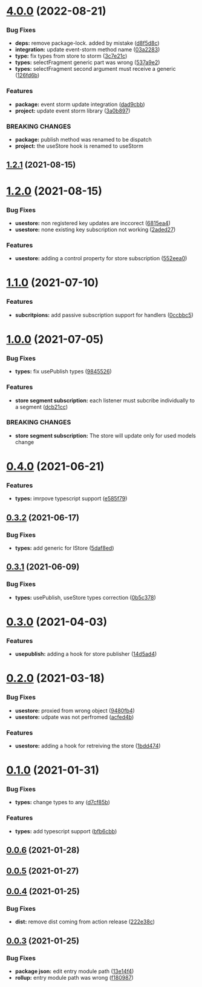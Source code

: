 # [4.0.0](https://github.com/event-storm/react-event-storm/compare/v1.2.1...v4.0.0) (2022-08-21)


### Bug Fixes

* **deps:** remove package-lock. added by mistake ([d8f5d8c](https://github.com/event-storm/react-event-storm/commit/d8f5d8c1a272a9f9ef019d91995ec0918969318c))
* **integration:** update event-storm method name ([03a2283](https://github.com/event-storm/react-event-storm/commit/03a2283b6595e5e3f69fc5a86d5a0e48e582669e))
* **type:** fix types from store to storm ([3c7e21c](https://github.com/event-storm/react-event-storm/commit/3c7e21c7052ff993e9211095fb8b7ff81322e037))
* **types:** selectFragment generic part was wrong ([537a9e2](https://github.com/event-storm/react-event-storm/commit/537a9e28ffbb255453e3aaa63a9d122ab1fc63c3))
* **types:** selectFragment second argument must receive a generic ([126fd6b](https://github.com/event-storm/react-event-storm/commit/126fd6b875ae9103208a11fde5582b631148f378))


### Features

* **package:** event storm update integration ([dad9cbb](https://github.com/event-storm/react-event-storm/commit/dad9cbbb008b67d454495cef657ae35bf4e89c32))
* **project:** update event storm library ([3a0b897](https://github.com/event-storm/react-event-storm/commit/3a0b8975c4795ff15ed477928a662d28200a2127))


### BREAKING CHANGES

* **package:** publish method was renamed to be dispatch
* **project:** the useStore hook is renamed to useStorm



## [1.2.1](https://github.com/event-storm/react-event-storm/compare/v1.2.0...v1.2.1) (2021-08-15)



# [1.2.0](https://github.com/event-storm/react-event-storm/compare/v1.1.0...v1.2.0) (2021-08-15)


### Bug Fixes

* **usestore:** non registered key updates are inccorect ([6815ea4](https://github.com/event-storm/react-event-storm/commit/6815ea4e2e8a372f943e8ba225e83520a82c0d26))
* **usestore:** none existing key subscription not working ([2aded27](https://github.com/event-storm/react-event-storm/commit/2aded278fcc387878d31759fded60e086d8a8994))


### Features

* **usestore:** adding a control property for store subscription ([552eea0](https://github.com/event-storm/react-event-storm/commit/552eea06d480006d8252c1368ff3c9209b7dab14))



# [1.1.0](https://github.com/event-storm/react-event-storm/compare/v1.0.0...v1.1.0) (2021-07-10)


### Features

* **subcritpions:** add passive subscription support for handlers ([0ccbbc5](https://github.com/event-storm/react-event-storm/commit/0ccbbc505ae00b886cb8e0c7afea723c082b001c))



# [1.0.0](https://github.com/event-storm/react-event-storm/compare/v0.4.0...v1.0.0) (2021-07-05)


### Bug Fixes

* **types:** fix usePublish types ([9845526](https://github.com/event-storm/react-event-storm/commit/98455260f1db5002b413c8f723f109879d95094d))


### Features

* **store segment subscription:** each listener must subcribe individually to a segment ([dcb21cc](https://github.com/event-storm/react-event-storm/commit/dcb21cc67249ba195528a3031a2147de9cd819ba))


### BREAKING CHANGES

* **store segment subscription:** The store will update only for used models change



# [0.4.0](https://github.com/event-storm/react-event-storm/compare/v0.3.2...v0.4.0) (2021-06-21)


### Features

* **types:** imrpove typescript support ([e585f79](https://github.com/event-storm/react-event-storm/commit/e585f79317e5a6a9a4b4b1d918146c882881afb9))



## [0.3.2](https://github.com/event-storm/react-event-storm/compare/v0.3.1...v0.3.2) (2021-06-17)


### Bug Fixes

* **types:** add generic for IStore ([5daf8ed](https://github.com/event-storm/react-event-storm/commit/5daf8edf44747cba44f2c7e66ec15a449d68765d))



## [0.3.1](https://github.com/event-storm/react-event-storm/compare/v0.3.0...v0.3.1) (2021-06-09)


### Bug Fixes

* **types:** usePublish, useStore types correction ([0b5c378](https://github.com/event-storm/react-event-storm/commit/0b5c378b1888a82eb42e00d8b648320c8ad90999))



# [0.3.0](https://github.com/event-storm/react-event-storm/compare/v0.2.0...v0.3.0) (2021-04-03)


### Features

* **usepublish:** adding a hook for store publisher ([14d5ad4](https://github.com/event-storm/react-event-storm/commit/14d5ad4ea41e7acf17ec6d009907dc710f70011c))



# [0.2.0](https://github.com/event-storm/react-event-storm/compare/v0.1.0...v0.2.0) (2021-03-18)


### Bug Fixes

* **usestore:** proxied from wrong object ([9480fb4](https://github.com/event-storm/react-event-storm/commit/9480fb44732e2b2e1fd38756349601f6ca4d75bb))
* **usestore:** udpate was not perfromed ([acfed4b](https://github.com/event-storm/react-event-storm/commit/acfed4bc8ecde6205eec77712a88f6e184dd9cf3))


### Features

* **usestore:** adding a hook for retreiving the store ([1bdd474](https://github.com/event-storm/react-event-storm/commit/1bdd4744f6217f7a20c310677ee3d2dca86792f7))



# [0.1.0](https://github.com/event-storm/react-event-storm/compare/v0.0.6...v0.1.0) (2021-01-31)


### Bug Fixes

* **types:** change types to any ([d7cf85b](https://github.com/event-storm/react-event-storm/commit/d7cf85b8e4058d16327f6ce7a794f8e4ecb56462))


### Features

* **types:** add typescript support ([bfb6cbb](https://github.com/event-storm/react-event-storm/commit/bfb6cbb9c1013c29a1526e00e454a7d528c7e843))



## [0.0.6](https://github.com/event-storm/react-event-storm/compare/v0.0.5...v0.0.6) (2021-01-28)



## [0.0.5](https://github.com/event-storm/react-event-storm/compare/v0.0.4...v0.0.5) (2021-01-27)



## [0.0.4](https://github.com/event-storm/react-event-storm/compare/v0.0.3...v0.0.4) (2021-01-25)


### Bug Fixes

* **dist:** remove dist coming from action release ([222e38c](https://github.com/event-storm/react-event-storm/commit/222e38cd59574075010d9c0f1ca0fb4c5b935a2e))



## [0.0.3](https://github.com/event-storm/react-event-storm/compare/13e14f4b8bc14e0a81344abcb111a7a036587336...v0.0.3) (2021-01-25)


### Bug Fixes

* **package json:** edit entry module path ([13e14f4](https://github.com/event-storm/react-event-storm/commit/13e14f4b8bc14e0a81344abcb111a7a036587336))
* **rollup:** entry module path was wrong ([f180987](https://github.com/event-storm/react-event-storm/commit/f1809876f133cc31b5ad3d34a0617197a45d5708))



